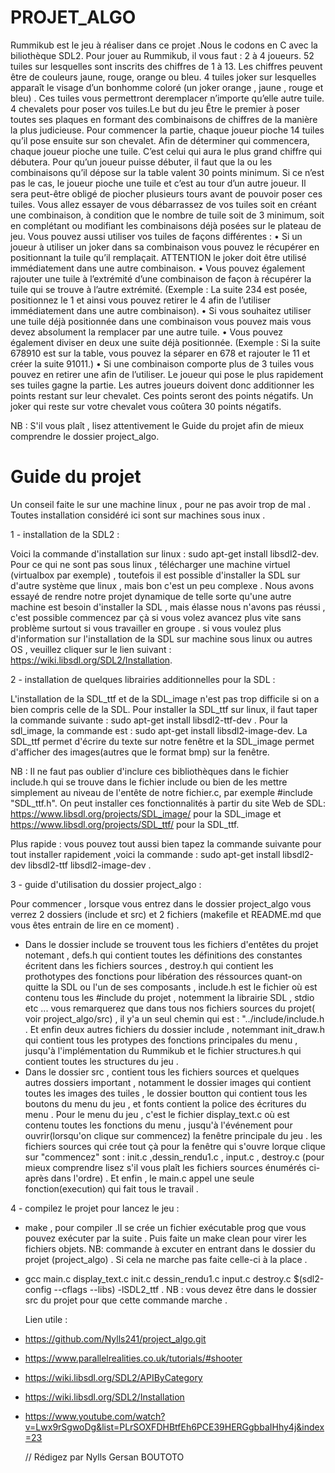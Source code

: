 # PROJET_ALGO

Rummikub est le jeu à réaliser dans ce projet .Nous le codons en C avec la biliothèque SDL2. Pour jouer au Rummikub, il vous faut :
2 à 4 joueurs.
52 tuiles sur lesquelles sont inscrits des chiffres de 1 à 13. Les chiffres peuvent être de couleurs jaune, rouge,
orange ou bleu.
4 tuiles joker sur lesquelles apparaît le visage d’un bonhomme coloré (un joker orange , jaune , rouge et bleu) . Ces tuiles vous permettront deremplacer n’importe qu’elle autre tuile.
4 chevalets pour poser vos tuiles.Le but du jeu
Être le premier à poser toutes ses plaques en formant des combinaisons de chiffres de la manière la plus judicieuse.
Pour commencer la partie, chaque joueur pioche 14 tuiles qu’il pose ensuite sur son chevalet.
Afin de déterminer qui commencera, chaque joueur pioche une tuile. C’est celui qui aura le plus grand chiffre qui
débutera.
Pour qu’un joueur puisse débuter, il faut que la ou les combinaisons qu’il dépose sur la table valent 30 points minimum.
Si ce n’est pas le cas, le joueur pioche une tuile et c’est au tour d’un autre joueur.
Il sera peut-être obligé de piocher plusieurs tours avant de pouvoir poser ces tuiles.
Vous allez essayer de vous débarrassez de vos tuiles soit en créant une combinaison, à condition que le nombre de tuile
soit de 3 minimum, soit en complétant ou modifiant les combinaisons déjà posées sur le plateau de jeu.
Vous pouvez aussi utiliser vos tuiles de façons différentes :
• Si un joueur à utiliser un joker dans sa combinaison vous pouvez le récupérer en positionnant la tuile qu’il
remplaçait. ATTENTION le joker doit être utilisé immédiatement dans une autre combinaison.
• Vous pouvez également rajouter une tuile à l’extrémité d’une combinaison de façon à récupérer la tuile qui se
trouve à l’autre extrémité. (Exemple : La suite 234 est posée, positionnez le 1 et ainsi vous pouvez retirer le 4
afin de l’utiliser immédiatement dans une autre combinaison).
• Si vous souhaitez utiliser une tuile déjà positionnée dans une combinaison vous pouvez mais vous devez
absolument la remplacer par une autre tuile.
• Vous pouvez également diviser en deux une suite déjà positionnée. (Exemple : Si la suite 678910 est sur la
table, vous pouvez la séparer en 678 et rajouter le 11 et créer la suite 91011.)
• Si une combinaison comporte plus de 3 tuiles vous pouvez en retirer une afin de l’utiliser.
Le joueur qui pose le plus rapidement ses tuiles gagne la partie.
Les autres joueurs doivent donc additionner les points restant sur leur chevalet. Ces points seront des points négatifs. Un
joker qui reste sur votre chevalet vous coûtera 30 points négatifs.

NB : S'il vous plaît , lisez attentivement le Guide du projet afin de mieux comprendre le dossier project_algo.

 # Guide du projet
 
  Un conseil faite le sur une machine linux , pour ne pas avoir trop de mal . Toutes installation considéré ici sont sur machines sous inux . 
 
1 - installation de la SDL2 :

 Voici la commande d'installation sur linux  :
  sudo apt-get install libsdl2-dev. Pour ce qui ne sont pas sous linux , télécharger une machine virtuel (virtualbox par exemple) , toutefois il est possible d'installer la SDL sur d'autre système que linux , mais bon c'est un peu complexe . Nous avons essayé de rendre notre projet dynamique de telle sorte qu'une autre machine est besoin d'installer la SDL , mais élasse nous n'avons pas réussi , c'est possible commencez par çà si vous volez avancez  plus vite sans problème surtout si vous travailler en groupe . si vous voulez plus d'information sur l'installation de la SDL sur machine sous linux ou autres OS , veuillez cliquer sur le lien suivant : https://wiki.libsdl.org/SDL2/Installation.
  
  2 - installation de quelques librairies additionnelles pour la SDL :
  
  L'installation de la SDL_ttf et de la SDL_image n'est pas trop difficile si on a bien compris celle de la SDL. Pour installer la SDL_ttf sur linux, il faut taper la commande suivante : sudo apt-get install  libsdl2-ttf-dev . Pour la sdl_image, la commande est : sudo apt-get install libsdl2-image-dev. La SDL_ttf permet d'écrire du texte sur notre fenêtre et la SDL_image permet d'afficher des images(autres que le format bmp) sur la fenêtre.
  
  NB : Il ne faut pas oublier d'inclure ces bibliothèques dans le fichier include.h qui se trouve dans le fichier include ou bien de les mettre simplement au niveau de l'entête de notre fichier.c, par exemple #include "SDL_ttf.h". On peut installer ces fonctionnalités à partir du site Web de SDL: https://www.libsdl.org/projects/SDL_image/ pour la SDL_image et https://www.libsdl.org/projects/SDL_ttf/ pour la SDL_ttf.
  
  Plus rapide : vous pouvez tout aussi bien tapez la commande suivante  pour tout installer rapidement ,voici la commande : sudo apt-get install libsdl2-dev libsdl2-ttf libsdl2-image-dev . 
  
  
 3 - guide d'utilisation du dossier project_algo : 
 
 Pour commencer , lorsque vous entrez dans le dossier project_algo vous verrez 2 dossiers (include et src) et 2 fichiers (makefile et README.md que vous êtes entrain de lire en ce moment) .
  - Dans le dossier include se trouvent tous les fichiers d'entêtes du projet notemant , defs.h qui contient toutes les définitions   des constantes écritent dans les fichiers sources , destroy.h qui contient les prothotypes des fonctions  pour libération des réssources quant-on quitte la SDL ou l'un de ses composants , include.h est le fichier où est contenu tous les #include du projet , notemment la librairie SDL , stdio etc ... vous remarquerez que dans tous nos fichiers sources du projet( voir project_algo/src) , il y'a un seul chemin qui est : "../include/include.h . Et enfin deux autres fichiers du dossier include , notemmant init_draw.h qui contient tous les protypes des fonctions principales du menu , jusqu'à l'implémentation du Rummikub et le fichier structures.h qui contient toutes les structures du jeu . 
  - Dans le dossier src , contient tous les fichiers sources et quelques autres dossiers important , notamment le dossier images qui contient toutes les images des tuiles , le dossier boutton qui contient tous les boutons du menu du jeu , et fonts contient la police des écritures du menu . Pour le menu du jeu , c'est le fichier display_text.c où est contenu toutes les fonctions du menu , jusqu'à l'événement pour ouvrir(lorsqu'on clique sur commencez)  la fenêtre principale du jeu . les fichiers sources qui crée tout çà pour la fenêtre qui s'ouvre lorque clique sur "commencez" sont : init.c ,dessin_rendu1.c , input.c , destroy.c (pour mieux comprendre lisez s'il vous plaît les fichiers sources énumérés ci-après dans l'ordre) . Et enfin , le main.c appel une seule fonction(execution)  qui fait tous le travail .
  
  4 - compilez le projet pour lancez le jeu : 

- make , pour compiler .Il se crée un fichier exécutable prog que vous pouvez exécuter par la suite . Puis faite un make clean pour virer les fichiers objets. 
NB: commande à excuter en entrant dans le dossier du projet (project_algo) . Si cela ne marche pas faite celle-ci à la place . 

- gcc main.c display_text.c init.c dessin_rendu1.c input.c destroy.c $(sdl2-config --cflags --libs) -lSDL2_ttf  . 
NB : vous devez être dans le dossier src du projet pour que cette commande marche .
  
  Lien utile : 

- https://github.com/Nylls241/project_algo.git

- https://www.parallelrealities.co.uk/tutorials/#shooter

- https://wiki.libsdl.org/SDL2/APIByCategory

- https://wiki.libsdl.org/SDL2/Installation

- https://www.youtube.com/watch?v=Lwx9rSgwoDg&list=PLrSOXFDHBtfEh6PCE39HERGgbbaIHhy4j&index=23
  
  // Rédigez par Nylls Gersan BOUTOTO
